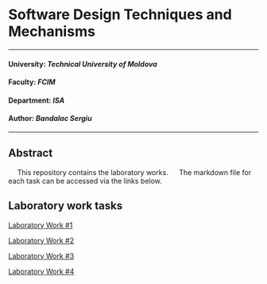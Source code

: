 # Software Design Techniques and Mechanisms
----
#### University: _Technical University of Moldova_
#### Faculty: _FCIM_
#### Department: _ISA_
#### Author: _Bandalac Sergiu_
----

## Abstract

&ensp;&ensp; This repository contains the laboratory works. 
&ensp;&ensp; The markdown file for each task can be accessed via the links below.  

## Laboratory work tasks

[Laboratory Work #1](https://github.com/STAzz2032/tmps-labs1/tree/master/src/Lab1)

[Laboratory Work #2](https://github.com/STAzz2032/tmps-labs1/tree/master/src/Lab2)

[Laboratory Work #3](https://github.com/STAzz2032/tmps-labs1/tree/master/src/Lab3)

[Laboratory Work #4](https://github.com/STAzz2032/tmps-labs1/tree/master/src/Lab4)

